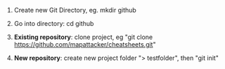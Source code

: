 

1) Create new Git Directory, eg. mkdir github
2) Go into directory: cd github

3) __Existing repository__: clone project, eg "git clone https://github.com/mapattacker/cheatsheets.git"
3) __New repository__: create new project folder "> testfolder", then "git init"
